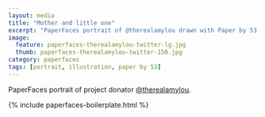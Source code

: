 ```yaml
---
layout: media
title: "Mother and little one"
excerpt: "PaperFaces portrait of @therealamylou drawn with Paper by 53 on an iPad."
image: 
  feature: paperfaces-therealamylou-twitter-lg.jpg
  thumb: paperfaces-therealamylou-twitter-150.jpg
category: paperfaces
tags: [portrait, illustration, paper by 53]
---
```


PaperFaces portrait of project donator [@therealamylou](http://twitter.com/therealamylou).

{% include paperfaces-boilerplate.html %}